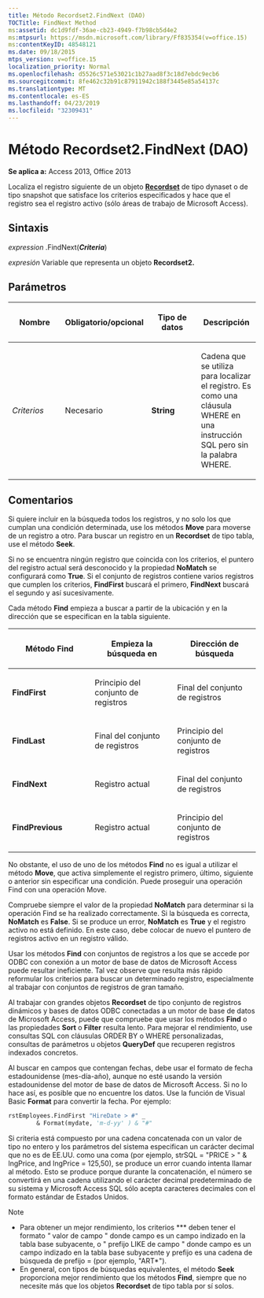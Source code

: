 ```yaml
---
title: Método Recordset2.FindNext (DAO)
TOCTitle: FindNext Method
ms:assetid: dc1d9fdf-36ae-cb23-4949-f7b98cb5d4e2
ms:mtpsurl: https://msdn.microsoft.com/library/Ff835354(v=office.15)
ms:contentKeyID: 48548121
ms.date: 09/18/2015
mtps_version: v=office.15
localization_priority: Normal
ms.openlocfilehash: d5526c571e53021c1b27aad8f3c18d7ebdc9ecb6
ms.sourcegitcommit: 8fe462c32b91c87911942c188f3445e85a54137c
ms.translationtype: MT
ms.contentlocale: es-ES
ms.lasthandoff: 04/23/2019
ms.locfileid: "32309431"
---
```

# <a name="recordset2findnext-method-dao"></a>Método Recordset2.FindNext (DAO)

**Se aplica a:** Access 2013, Office 2013

Localiza el registro siguiente de un objeto **[Recordset](recordset-object-dao.md)** de tipo dynaset o de tipo snapshot que satisface los criterios especificados y hace que el registro sea el registro activo (sólo áreas de trabajo de Microsoft Access).

## <a name="syntax"></a>Sintaxis

*expression* .FindNext(***Criteria***)

*expresión* Variable que representa un objeto **Recordset2.**

## <a name="parameters"></a>Parámetros

<table>
<colgroup>
<col style="width: 25%" />
<col style="width: 25%" />
<col style="width: 25%" />
<col style="width: 25%" />
</colgroup>
<thead>
<tr class="header">
<th><p>Nombre</p></th>
<th><p>Obligatorio/opcional</p></th>
<th><p>Tipo de datos</p></th>
<th><p>Descripción</p></th>
</tr>
</thead>
<tbody>
<tr class="odd">
<td><p><em>Criterios</em></p></td>
<td><p>Necesario</p></td>
<td><p><strong>String</strong></p></td>
<td><p>Cadena que se utiliza para localizar el registro. Es como una cláusula WHERE en una instrucción SQL pero sin la palabra WHERE.</p></td>
</tr>
</tbody>
</table>


## <a name="remarks"></a>Comentarios

Si quiere incluir en la búsqueda todos los registros, y no solo los que cumplan una condición determinada, use los métodos **Move** para moverse de un registro a otro. Para buscar un registro en un **Recordset** de tipo tabla, use el método **Seek**.

Si no se encuentra ningún registro que coincida con los criterios, el puntero del registro actual será desconocido y la propiedad **NoMatch** se configurará como **True**. Si el conjunto de registros contiene varios registros que cumplen los criterios, **FindFirst** buscará el primero, **FindNext** buscará el segundo y así sucesivamente.

Cada método **Find** empieza a buscar a partir de la ubicación y en la dirección que se especifican en la tabla siguiente.

<table>
<colgroup>
<col style="width: 33%" />
<col style="width: 33%" />
<col style="width: 33%" />
</colgroup>
<thead>
<tr class="header">
<th><p>Método Find</p></th>
<th><p>Empieza la búsqueda en</p></th>
<th><p>Dirección de búsqueda</p></th>
</tr>
</thead>
<tbody>
<tr class="odd">
<td><p><strong>FindFirst</strong></p></td>
<td><p>Principio del conjunto de registros</p></td>
<td><p>Final del conjunto de registros</p></td>
</tr>
<tr class="even">
<td><p><strong>FindLast</strong></p></td>
<td><p>Final del conjunto de registros</p></td>
<td><p>Principio del conjunto de registros</p></td>
</tr>
<tr class="odd">
<td><p><strong>FindNext</strong></p></td>
<td><p>Registro actual</p></td>
<td><p>Final del conjunto de registros</p></td>
</tr>
<tr class="even">
<td><p><strong>FindPrevious</strong></p></td>
<td><p>Registro actual</p></td>
<td><p>Principio del conjunto de registros</p></td>
</tr>
</tbody>
</table>


No obstante, el uso de uno de los métodos **Find** no es igual a utilizar el método **Move**, que activa simplemente el registro primero, último, siguiente o anterior sin especificar una condición. Puede proseguir una operación Find con una operación Move.

Compruebe siempre el valor de la propiedad **NoMatch** para determinar si la operación Find se ha realizado correctamente. Si la búsqueda es correcta, **NoMatch** es **False**. Si se produce un error, **NoMatch** es **True** y el registro activo no está definido. En este caso, debe colocar de nuevo el puntero de registros activo en un registro válido.

Usar los métodos **Find** con conjuntos de registros a los que se accede por ODBC con conexión a un motor de base de datos de Microsoft Access puede resultar ineficiente. Tal vez observe que resulta más rápido reformular los criterios para buscar un determinado registro, especialmente al trabajar con conjuntos de registros de gran tamaño.

Al trabajar con grandes objetos **Recordset** de tipo conjunto de registros dinámicos y bases de datos ODBC conectadas a un motor de base de datos de Microsoft Access, puede que compruebe que usar los métodos **Find** o las propiedades **Sort** o **Filter** resulta lento. Para mejorar el rendimiento, use consultas SQL con cláusulas ORDER BY o WHERE personalizadas, consultas de parámetros u objetos **QueryDef** que recuperen registros indexados concretos.

Al buscar en campos que contengan fechas, debe usar el formato de fecha estadounidense (mes-día-año), aunque no esté usando la versión estadounidense del motor de base de datos de Microsoft Access. Si no lo hace así, es posible que no encuentre los datos. Use la función de Visual Basic **Format** para convertir la fecha. Por ejemplo:

```vb
rstEmployees.FindFirst "HireDate > #" _ 
        & Format(mydate, 'm-d-yy' ) & "#" 
```

Si criteria está compuesto por una cadena concatenada con un valor de tipo no entero y los parámetros del sistema especifican un carácter decimal que no es de EE.UU. como una coma (por ejemplo, strSQL = "PRICE \> " & lngPrice, and lngPrice = 125,50), se produce un error cuando intenta llamar al método. Esto se produce porque durante la concatenación, el número se convertirá en una cadena utilizando el carácter decimal predeterminado de su sistema y Microsoft Access SQL sólo acepta caracteres decimales con el formato estándar de Estados Unidos.

> [!NOTE]
> - Para obtener un mejor rendimiento, los criterios *** deben tener el formato *"* valor de campo " donde campo es un campo indizado en la tabla base subyacente, o " prefijo LIKE de campo " donde campo es un campo indizado en la tabla base subyacente y prefijo es una cadena de búsqueda de prefijo  =  (por ejemplo, "ART*").     
> - En general, con tipos de búsquedas equivalentes, el método **Seek** proporciona mejor rendimiento que los métodos **Find**, siempre que no necesite más que los objetos **Recordset** de tipo tabla por sí solos.


